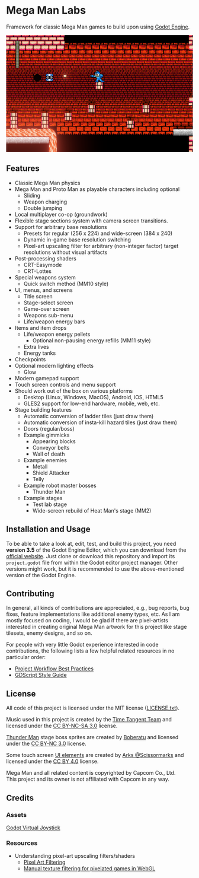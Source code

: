# Mega Man Labs

Framework for classic Mega Man games to build upon using [Godot Engine](https://godotengine.org).

![In-game screenshot](/.resources/screenshot-02.png)

## Features

- Classic Mega Man physics
- Mega Man and Proto Man as playable characters including optional
  - Sliding
  - Weapon charging
  - Double jumping
- Local multiplayer co-op (groundwork)
- Flexible stage sections system with camera screen transitions.
- Support for arbitrary base resolutions
  - Presets for regular (256 x 224) and wide-screen (384 x 240)
  - Dynamic in-game base resolution switching
  - Pixel-art upscaling filter for arbitrary
    (non-integer factor) target resolutions without visual artifacts
- Post-processing shaders
  - CRT-Easymode
  - CRT-Lottes
- Special weapons system
  - Quick switch method (MM10 style)
- UI, menus, and screens
  - Title screen
  - Stage-select screen
  - Game-over screen
  - Weapons sub-menu
  - Life/weapon energy bars
- Items and item drops
  - Life/weapon energy pellets
    - Optional non-pausing energy refills (MM11 style)
  - Extra lives
  - Energy tanks
- Checkpoints
- Optional modern lighting effects
  - Glow
- Modern gamepad support
- Touch screen controls and menu support
- Should work out of the box on various platforms
  - Desktop (Linux, Windows, MacOS), Android, iOS, HTML5
  - GLES2 support for low-end hardware, mobile, web, etc.
- Stage building features
  - Automatic conversion of ladder tiles (just draw them)
  - Automatic conversion of insta-kill hazard tiles (just draw them)
  - Doors (regular/boss)
  - Example gimmicks
    - Appearing blocks
    - Conveyor belts
    - Wall of death
  - Example enemies
    - Metall
    - Shield Attacker
    - Telly
  - Example robot master bosses
    - Thunder Man
  - Example stages
    - Test lab stage
    - Wide-screen rebuild of Heat Man's stage (MM2)

## Installation and Usage

To be able to take a look at, edit, test, and build this project, you need
**version 3.5** of the Godot Engine Editor, which you can download from the
[official website](https://godotengine.org/download/3.x). Just clone or download
this repository and import its `project.godot` file from within the Godot
editor project manager. Other versions might work, but it is recommended to
use the above-mentioned version of the Godot Engine.

## Contributing

In general, all kinds of contributions are appreciated, e.g., bug reports,
bug fixes, feature implementations like additional enemy types, etc.
As I am mostly focused on coding, I would be glad if there
are pixel-artists interested in creating original Mega Man artwork for this
project like stage tilesets, enemy designs, and so on.

For people with very little Godot experience interested in code contributions,
the following lists a few helpful related resources in no particular order:

- [Project Workflow Best Practices][Best Practices]
- [GDScript Style Guide][Style Guide]

## License

All code of this project is licensed under the MIT license
([LICENSE.txt](LICENSE.txt)).

Music used in this project is created by the
[Time Tangent Team](https://timetangentteam.bandcamp.com/releases) and
licensed under the [CC BY-NC-SA 3.0][CC BY-NC-SA 3.0] license.

[Thunder Man][Thunder Man Deviant Art] stage boss sprites are created by
[Boberatu][Boberatu Deviant Art] and licensed under the
[CC BY-NC 3.0][CC BY-NC 3.0] license.

Some touch screen [UI elements][X-Box Buttons] are created by
[Arks @Scissormarks][Arks] and licensed under the [CC BY 4.0][CC BY 4.0] license.

Mega Man and all related content is copyrighted by Capcom Co., Ltd.  
This project and its owner is not affiliated with Capcom in any way.

## Credits

### Assets

[Godot Virtual Joystick](https://github.com/MarcoFazioRandom/Virtual-Joystick-Godot)

### Resources

- Understanding pixel-art upscaling filters/shaders
  - [Pixel Art Filtering](https://jorenjoestar.github.io/post/pixel_art_filtering/)
  - [Manual texture filtering for pixelated games in WebGL](https://csantosbh.wordpress.com/2014/01/25/manual-texture-filtering-for-pixelated-games-in-webgl/)

[Boberatu Deviant Art]: https://www.deviantart.com/boberatu
[Thunder Man Deviant Art]: https://www.deviantart.com/boberatu/art/MPN-001-Thunder-man-313453472
[Arks]: https://twitter.com/ScissorMarks
[X-Box Buttons]: https://arks.itch.io/xbox-buttons
[CC BY-NC-SA 3.0]: https://creativecommons.org/licenses/by-nc-sa/3.0/
[CC BY-NC 3.0]: https://creativecommons.org/licenses/by-nc/3.0/
[CC BY 4.0]: https://creativecommons.org/licenses/by/4.0/
[Best Practices]: https://docs.godotengine.org/en/stable/getting_started/workflow/best_practices/index.html
[Style Guide]: https://docs.godotengine.org/en/stable/getting_started/scripting/gdscript/gdscript_styleguide.html
